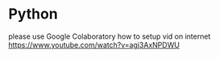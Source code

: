 # Python

please use Google Colaboratory
how to setup vid on internet https://www.youtube.com/watch?v=agj3AxNPDWU
